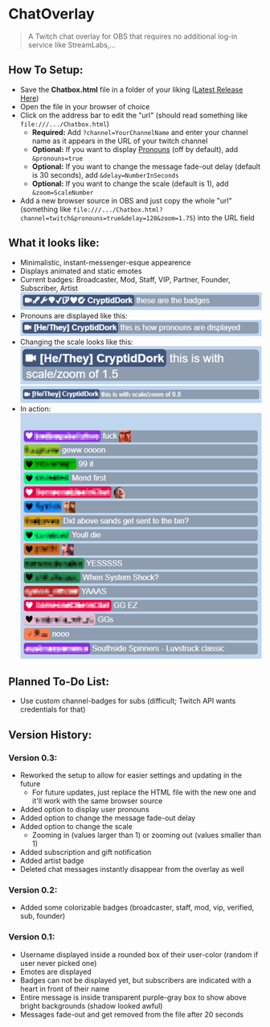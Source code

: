 # ChatOverlay
> A Twitch chat overlay for OBS that requires no additional log-in service like StreamLabs,...

## How To Setup:
- Save the **Chatbox.html** file in a folder of your liking ([Latest Release Here](https://github.com/AustrianDork/DorkBox/releases/latest))
- Open the file in your browser of choice
- Click on the address bar to edit the "url" (should read something like `file:///.../Chatbox.html`)
  - **Required:** Add `?channel=YourChannelName` and enter your channel name as it appears in the URL of your twitch channel
  - **Optional:** If you want to display [Pronouns](https://pronouns.alejo.io/) (off by default), add `&pronouns=true`
  - **Optional:** If you want to change the message fade-out delay (default is 30 seconds), add `&delay=NumberInSeconds`
  - **Optional:** If you want to change the scale (default is 1), add `&zoom=ScaleNumber`
- Add a new browser source in OBS and just copy the whole "url" \
 (something like `file:///.../Chatbox.html?channel=twitch&pronouns=true&delay=120&zoom=1.75`) into the URL field
 
## What it looks like:
- Minimalistic, instant-messenger-esque appearence
- Displays animated and static emotes
- Current badges: Broadcaster, Mod, Staff, VIP, Partner, Founder, Subscriber, Artist\
 ![Badges](/Resources/CurrentBadges.PNG?raw=true "Badges")
- Pronouns are displayed like this:\
 ![Pronouns](/Resources/Pronouns.PNG?raw=true "Pronouns")
- Changing the scale looks like this:\
 ![ZoomIn](/Resources/ZoomIn.PNG?raw=true "ZoomIn")\
 ![ZoomOut](/Resources/ZoomOut.PNG?raw=true "ZoomOut")
- In action:\
 ![Screenshot](/Resources/Screenshot.PNG?raw=true "Screenshot")
 
## Planned To-Do List:
- Use custom channel-badges for subs (difficult; Twitch API wants credentials for that)

## Version History:
### Version 0.3:
- Reworked the setup to allow for easier settings and updating in the future
    - For future updates, just replace the HTML file with the new one and it'll work with the same browser source
- Added option to display user pronouns
- Added option to change the message fade-out delay
- Added option to change the scale
    - Zooming in (values larger than 1) or zooming out (values smaller than 1)
- Added subscription and gift notification
- Added artist badge
- Deleted chat messages instantly disappear from the overlay as well
### Version 0.2:
- Added some colorizable badges (broadcaster, staff, mod, vip, verified, sub, founder)
### Version 0.1:
- Username displayed inside a rounded box of their user-color (random if user never picked one)
- Emotes are displayed
- Badges can not be displayed yet, but subscribers are indicated with a heart in front of their name
- Entire message is inside transparent purple-gray box to show above bright backgrounds (shadow looked awful)
- Messages fade-out and get removed from the file after 20 seconds
